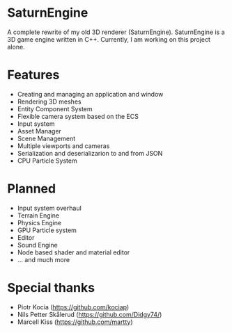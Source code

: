 # SaturnEngine

A complete rewrite of my old 3D renderer (SaturnEngine). SaturnEngine is a 3D game engine written in C++. 
Currently, I am working on this project alone.

# Features

- Creating and managing an application and window
- Rendering 3D meshes
- Entity Component System
- Flexible camera system based on the ECS
- Input system
- Asset Manager
- Scene Management
- Multiple viewports and cameras
- Serialization and deserializarion to and from JSON
- CPU Particle System

# Planned 

- Input system overhaul
- Terrain Engine
- Physics Engine
- GPU Particle system
- Editor
- Sound Engine
- Node based shader and material editor
- ... and much more

# Special thanks

- Piotr Kocia (https://github.com/kociap)
- Nils Petter Skålerud (https://github.com/Didgy74/)
- Marcell Kiss (https://github.com/martty)
